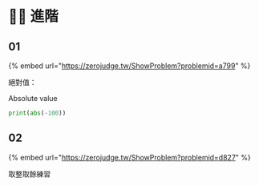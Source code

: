# 🐱‍🏍 進階

## 01

{% embed url="https://zerojudge.tw/ShowProblem?problemid=a799" %}

絕對值：

Absolute value

```python
print(abs(-100))
```

## 02

{% embed url="https://zerojudge.tw/ShowProblem?problemid=d827" %}

取整取餘練習



